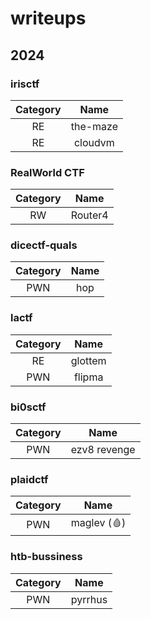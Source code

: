 # writeups

## 2024

### irisctf

| Category |   Name   |
| :------: | :------: |
|    RE    | the-maze |
|    RE    | cloudvm  |

### RealWorld CTF

| Category |   Name   |
| :------: | :------: |
|    RW    | Router4  |


### dicectf-quals

| Category |   Name   |
| :------: | :------: |
|   PWN    | hop      |

### lactf

| Category |   Name   |
| :------: | :------: |
|    RE    | glottem  |
|   PWN    | flipma   |

### bi0sctf

| Category |   Name   |
| :------: | :------: |
|   PWN    | ezv8 revenge   |

### plaidctf

| Category |    Name    |
| :------: | :--------: |
|   PWN    | maglev (🩸) |

### htb-bussiness

| Category |  Name   |
| :------: | :-----: |
|   PWN    | pyrrhus |

